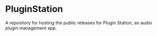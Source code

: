 # PluginStation
A repository for hosting the public releases for Plugin Station, an audio plugin management app.
